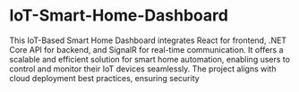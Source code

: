 # IoT-Smart-Home-Dashboard
This IoT-Based Smart Home Dashboard integrates React for frontend, .NET Core API for backend, and SignalR for real-time communication. It offers a scalable and efficient solution for smart home automation, enabling users to control and monitor their IoT devices seamlessly. The project aligns with cloud deployment best practices, ensuring security
